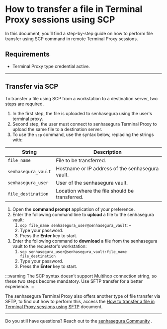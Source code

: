 # How to transfer a file in Terminal Proxy sessions using SCP

In this document, you’ll find a step-by-step guide on how to perform file transfer using SCP command in remote Terminal Proxy sessions.

## Requirements

* Terminal Proxy type credential active.

---
## Transfer via SCP
To transfer a file using SCP from a workstation to a destination server, two steps are required.

1. In the first step, the file is uploaded to senhasegura using the user's terminal proxy.
2. Second step, the user must connect to senhasegura Terminal Proxy to upload the same file to a destination server.
3. To use the `scp` command, use the syntax below, replacing the strings with:

**String**|**Description**
|---|---|
`file_name`|File to be transferred.
`senhasegura_vault`|Hostname or IP address of the senhasegura vault.
`senhasegura_user`|User of the senhasegura vault.
`file_destination`|Location where the file should be transferred.

1. Open the **command prompt** application of your preference.
2. Enter the following command line to **upload** a file to the senhasegura vault:
    1. `scp file_name senhasegura_user@senhasegura_vault:~`
    2. Type your password.
    3. Press the **Enter** key to start.
3. Enter the following command to **download** a file from the senhasegura vault to the requestor's workstation:
    1. `scp senhasegura_user@senhasegura_vault:file_name file_destination`
    2. Type your password.
    3. Press the **Enter** key to start.

 :::warning
The SCP syntax doesn’t support Multihop connection string, so these two steps become mandatory. Use SFTP transfer for a better experience.
:::

The senhasegura Terminal Proxy also offers another type of file transfer via SFTP, to find out how to perform this, access the [How to transfer a file in Terminal Proxy sessions using SFTP](/v3-32/docs/pam-session-how-to-transfer-a-file-in-terminal-proxy-sessions-using-sftp) document.

---
Do you still have questions? Reach out to the [senhasegura Community](https://community.senhasegura.io/) .